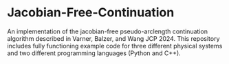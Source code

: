# Jacobian-Free-Continuation
An implementation of the jacobian-free pseudo-arclength continuation algorithm described in Varner, Balzer, and Wang JCP 2024. This repository includes fully functioning example code for three different physical systems and two different programming languages (Python and C++).
